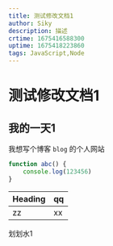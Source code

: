 ```yaml
---
title: 测试修改文档1
author: Siky
description: 描述
crtime: 1675416588300
uptime: 1675418223860
tags: JavaScript,Node
---
```


# 测试修改文档1
## 我的一天1
我想写个博客 `blog` 的个人网站
``` js
function abc() {
    console.log(123456)
}
```

| Heading | qq |
| --- | --- |
| zz | xx |

划划水1
